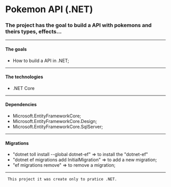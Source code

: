 # Pokemon API (.NET)
### The project has the goal to build a API with pokemons and theirs types, effects...
---
#### The goals
- How to build a API in .NET;
---
#### The technologies
- .NET Core
---
#### Dependencies
- Microsoft.EntityFrameworkCore;
- Microsoft.EntityFrameworkCore.Design;
- Microsoft.EntityFrameworkCore.SqlServer;
---
#### Migrations
- "dotnet toll install --global dotnet-ef" => to install the "dotnet-ef"
- "dotnet ef migrations add InitialMigration" => to add a new migration;
- "ef migrations remove" => to remove a migration; 
---
```diff
 This project it was create only to pratice .NET.
 ```
